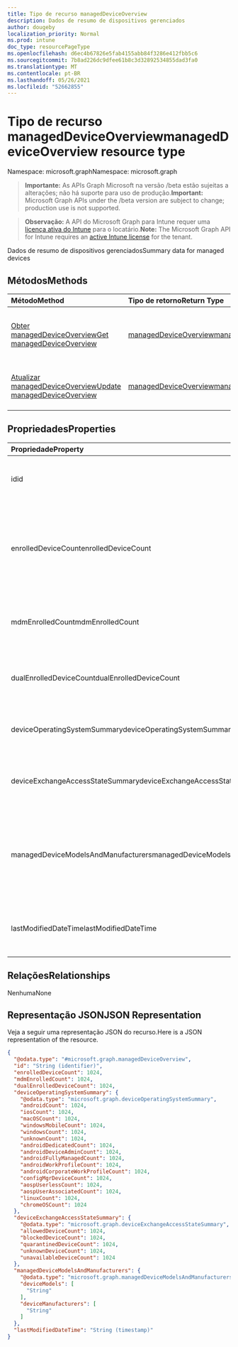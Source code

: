```yaml
---
title: Tipo de recurso managedDeviceOverview
description: Dados de resumo de dispositivos gerenciados
author: dougeby
localization_priority: Normal
ms.prod: intune
doc_type: resourcePageType
ms.openlocfilehash: d6ec4b67826e5fab4155abb84f3286e412fbb5c6
ms.sourcegitcommit: 7b8ad226dc9dfee61b8c3d32892534855dad3fa0
ms.translationtype: MT
ms.contentlocale: pt-BR
ms.lasthandoff: 05/26/2021
ms.locfileid: "52662855"
---
```

# <a name="manageddeviceoverview-resource-type"></a><span data-ttu-id="b46b1-103">Tipo de recurso managedDeviceOverview</span><span class="sxs-lookup"><span data-stu-id="b46b1-103">managedDeviceOverview resource type</span></span>

<span data-ttu-id="b46b1-104">Namespace: microsoft.graph</span><span class="sxs-lookup"><span data-stu-id="b46b1-104">Namespace: microsoft.graph</span></span>

> <span data-ttu-id="b46b1-105">**Importante:** As APIs Graph Microsoft na versão /beta estão sujeitas a alterações; não há suporte para uso de produção.</span><span class="sxs-lookup"><span data-stu-id="b46b1-105">**Important:** Microsoft Graph APIs under the /beta version are subject to change; production use is not supported.</span></span>

> <span data-ttu-id="b46b1-106">**Observação:** A API do Microsoft Graph para Intune requer uma [licença ativa do Intune](https://go.microsoft.com/fwlink/?linkid=839381) para o locatário.</span><span class="sxs-lookup"><span data-stu-id="b46b1-106">**Note:** The Microsoft Graph API for Intune requires an [active Intune license](https://go.microsoft.com/fwlink/?linkid=839381) for the tenant.</span></span>

<span data-ttu-id="b46b1-107">Dados de resumo de dispositivos gerenciados</span><span class="sxs-lookup"><span data-stu-id="b46b1-107">Summary data for managed devices</span></span>

## <a name="methods"></a><span data-ttu-id="b46b1-108">Métodos</span><span class="sxs-lookup"><span data-stu-id="b46b1-108">Methods</span></span>
|<span data-ttu-id="b46b1-109">Método</span><span class="sxs-lookup"><span data-stu-id="b46b1-109">Method</span></span>|<span data-ttu-id="b46b1-110">Tipo de retorno</span><span class="sxs-lookup"><span data-stu-id="b46b1-110">Return Type</span></span>|<span data-ttu-id="b46b1-111">Descrição</span><span class="sxs-lookup"><span data-stu-id="b46b1-111">Description</span></span>|
|:---|:---|:---|
|[<span data-ttu-id="b46b1-112">Obter managedDeviceOverview</span><span class="sxs-lookup"><span data-stu-id="b46b1-112">Get managedDeviceOverview</span></span>](../api/intune-devices-manageddeviceoverview-get.md)|[<span data-ttu-id="b46b1-113">managedDeviceOverview</span><span class="sxs-lookup"><span data-stu-id="b46b1-113">managedDeviceOverview</span></span>](../resources/intune-devices-manageddeviceoverview.md)|<span data-ttu-id="b46b1-114">Ler propriedades e relações de objetos de [managedDeviceOverview](../resources/intune-devices-manageddeviceoverview.md).</span><span class="sxs-lookup"><span data-stu-id="b46b1-114">Read properties and relationships of the [managedDeviceOverview](../resources/intune-devices-manageddeviceoverview.md) object.</span></span>|
|[<span data-ttu-id="b46b1-115">Atualizar managedDeviceOverview</span><span class="sxs-lookup"><span data-stu-id="b46b1-115">Update managedDeviceOverview</span></span>](../api/intune-devices-manageddeviceoverview-update.md)|[<span data-ttu-id="b46b1-116">managedDeviceOverview</span><span class="sxs-lookup"><span data-stu-id="b46b1-116">managedDeviceOverview</span></span>](../resources/intune-devices-manageddeviceoverview.md)|<span data-ttu-id="b46b1-117">Atualizar as propriedades de um objeto de [managedDeviceOverview](../resources/intune-devices-manageddeviceoverview.md).</span><span class="sxs-lookup"><span data-stu-id="b46b1-117">Update the properties of a [managedDeviceOverview](../resources/intune-devices-manageddeviceoverview.md) object.</span></span>|

## <a name="properties"></a><span data-ttu-id="b46b1-118">Propriedades</span><span class="sxs-lookup"><span data-stu-id="b46b1-118">Properties</span></span>
|<span data-ttu-id="b46b1-119">Propriedade</span><span class="sxs-lookup"><span data-stu-id="b46b1-119">Property</span></span>|<span data-ttu-id="b46b1-120">Tipo</span><span class="sxs-lookup"><span data-stu-id="b46b1-120">Type</span></span>|<span data-ttu-id="b46b1-121">Descrição</span><span class="sxs-lookup"><span data-stu-id="b46b1-121">Description</span></span>|
|:---|:---|:---|
|<span data-ttu-id="b46b1-122">id</span><span class="sxs-lookup"><span data-stu-id="b46b1-122">id</span></span>|<span data-ttu-id="b46b1-123">String</span><span class="sxs-lookup"><span data-stu-id="b46b1-123">String</span></span>|<span data-ttu-id="b46b1-124">O identificador exclusivo do resumo</span><span class="sxs-lookup"><span data-stu-id="b46b1-124">Unique Identifier for the summary</span></span>|
|<span data-ttu-id="b46b1-125">enrolledDeviceCount</span><span class="sxs-lookup"><span data-stu-id="b46b1-125">enrolledDeviceCount</span></span>|<span data-ttu-id="b46b1-126">Int32</span><span class="sxs-lookup"><span data-stu-id="b46b1-126">Int32</span></span>|<span data-ttu-id="b46b1-127">Contagem total de dispositivos registrados.</span><span class="sxs-lookup"><span data-stu-id="b46b1-127">Total enrolled device count.</span></span> <span data-ttu-id="b46b1-128">Não inclui dispositivos PC gerenciados pelo Intune PC Agent</span><span class="sxs-lookup"><span data-stu-id="b46b1-128">Does not include PC devices managed via Intune PC Agent</span></span>|
|<span data-ttu-id="b46b1-129">mdmEnrolledCount</span><span class="sxs-lookup"><span data-stu-id="b46b1-129">mdmEnrolledCount</span></span>|<span data-ttu-id="b46b1-130">Int32</span><span class="sxs-lookup"><span data-stu-id="b46b1-130">Int32</span></span>|<span data-ttu-id="b46b1-131">O número de dispositivos registrados no MDM</span><span class="sxs-lookup"><span data-stu-id="b46b1-131">The number of devices enrolled in MDM</span></span>|
|<span data-ttu-id="b46b1-132">dualEnrolledDeviceCount</span><span class="sxs-lookup"><span data-stu-id="b46b1-132">dualEnrolledDeviceCount</span></span>|<span data-ttu-id="b46b1-133">Int32</span><span class="sxs-lookup"><span data-stu-id="b46b1-133">Int32</span></span>|<span data-ttu-id="b46b1-134">O número de dispositivos registrados no MDM e no EAS</span><span class="sxs-lookup"><span data-stu-id="b46b1-134">The number of devices enrolled in both MDM and EAS</span></span>|
|<span data-ttu-id="b46b1-135">deviceOperatingSystemSummary</span><span class="sxs-lookup"><span data-stu-id="b46b1-135">deviceOperatingSystemSummary</span></span>|[<span data-ttu-id="b46b1-136">deviceOperatingSystemSummary</span><span class="sxs-lookup"><span data-stu-id="b46b1-136">deviceOperatingSystemSummary</span></span>](../resources/intune-devices-deviceoperatingsystemsummary.md)|<span data-ttu-id="b46b1-137">Resumo do sistema operacional do dispositivo.</span><span class="sxs-lookup"><span data-stu-id="b46b1-137">Device operating system summary.</span></span>|
|<span data-ttu-id="b46b1-138">deviceExchangeAccessStateSummary</span><span class="sxs-lookup"><span data-stu-id="b46b1-138">deviceExchangeAccessStateSummary</span></span>|[<span data-ttu-id="b46b1-139">deviceExchangeAccessStateSummary</span><span class="sxs-lookup"><span data-stu-id="b46b1-139">deviceExchangeAccessStateSummary</span></span>](../resources/intune-devices-deviceexchangeaccessstatesummary.md)|<span data-ttu-id="b46b1-140">Distribuição do Estado de acesso do Exchange no Intune</span><span class="sxs-lookup"><span data-stu-id="b46b1-140">Distribution of Exchange Access State in Intune</span></span>|
|<span data-ttu-id="b46b1-141">managedDeviceModelsAndManufacturers</span><span class="sxs-lookup"><span data-stu-id="b46b1-141">managedDeviceModelsAndManufacturers</span></span>|[<span data-ttu-id="b46b1-142">managedDeviceModelsAndManufacturers</span><span class="sxs-lookup"><span data-stu-id="b46b1-142">managedDeviceModelsAndManufacturers</span></span>](../resources/intune-devices-manageddevicemodelsandmanufacturers.md)|<span data-ttu-id="b46b1-143">Modelos e Manufaturas de carmadata para dispositivos gerenciados na conta</span><span class="sxs-lookup"><span data-stu-id="b46b1-143">Models and Manufactures meatadata for managed devices in the account</span></span>|
|<span data-ttu-id="b46b1-144">lastModifiedDateTime</span><span class="sxs-lookup"><span data-stu-id="b46b1-144">lastModifiedDateTime</span></span>|<span data-ttu-id="b46b1-145">DateTimeOffset</span><span class="sxs-lookup"><span data-stu-id="b46b1-145">DateTimeOffset</span></span>|<span data-ttu-id="b46b1-146">Última data de modificação da visão geral do dispositivo</span><span class="sxs-lookup"><span data-stu-id="b46b1-146">Last modified date time of device overview</span></span>|

## <a name="relationships"></a><span data-ttu-id="b46b1-147">Relações</span><span class="sxs-lookup"><span data-stu-id="b46b1-147">Relationships</span></span>
<span data-ttu-id="b46b1-148">Nenhuma</span><span class="sxs-lookup"><span data-stu-id="b46b1-148">None</span></span>

## <a name="json-representation"></a><span data-ttu-id="b46b1-149">Representação JSON</span><span class="sxs-lookup"><span data-stu-id="b46b1-149">JSON Representation</span></span>
<span data-ttu-id="b46b1-150">Veja a seguir uma representação JSON do recurso.</span><span class="sxs-lookup"><span data-stu-id="b46b1-150">Here is a JSON representation of the resource.</span></span>
<!-- {
  "blockType": "resource",
  "keyProperty": "id",
  "@odata.type": "microsoft.graph.managedDeviceOverview"
}
-->
``` json
{
  "@odata.type": "#microsoft.graph.managedDeviceOverview",
  "id": "String (identifier)",
  "enrolledDeviceCount": 1024,
  "mdmEnrolledCount": 1024,
  "dualEnrolledDeviceCount": 1024,
  "deviceOperatingSystemSummary": {
    "@odata.type": "microsoft.graph.deviceOperatingSystemSummary",
    "androidCount": 1024,
    "iosCount": 1024,
    "macOSCount": 1024,
    "windowsMobileCount": 1024,
    "windowsCount": 1024,
    "unknownCount": 1024,
    "androidDedicatedCount": 1024,
    "androidDeviceAdminCount": 1024,
    "androidFullyManagedCount": 1024,
    "androidWorkProfileCount": 1024,
    "androidCorporateWorkProfileCount": 1024,
    "configMgrDeviceCount": 1024,
    "aospUserlessCount": 1024,
    "aospUserAssociatedCount": 1024,
    "linuxCount": 1024,
    "chromeOSCount": 1024
  },
  "deviceExchangeAccessStateSummary": {
    "@odata.type": "microsoft.graph.deviceExchangeAccessStateSummary",
    "allowedDeviceCount": 1024,
    "blockedDeviceCount": 1024,
    "quarantinedDeviceCount": 1024,
    "unknownDeviceCount": 1024,
    "unavailableDeviceCount": 1024
  },
  "managedDeviceModelsAndManufacturers": {
    "@odata.type": "microsoft.graph.managedDeviceModelsAndManufacturers",
    "deviceModels": [
      "String"
    ],
    "deviceManufacturers": [
      "String"
    ]
  },
  "lastModifiedDateTime": "String (timestamp)"
}
```




